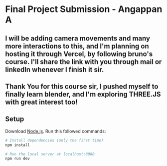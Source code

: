 # Final Project Submission - Angappan A

## I will be adding camera movements and many more interactions to this, and I'm planning on hosting it through Vercel, by following bruno's course. I'll share the link with you through mail or linkedIn whenever I finish it sir. 

## Thank You for this course sir, I pushed myself to finally learn blender, and I'm exploring THREE.JS with great interest too!

## Setup
Download [Node.js](https://nodejs.org/en/download/).
Run this followed commands:

``` bash
# Install dependencies (only the first time)
npm install

# Run the local server at localhost:8080
npm run dev

